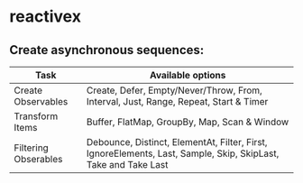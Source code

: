 # reactivex

## Create asynchronous sequences:

Task | Available options
----- | -----------------
Create Observables | Create, Defer, Empty/Never/Throw, From, Interval, Just, Range, Repeat, Start & Timer
Transform Items |  Buffer, FlatMap, GroupBy, Map, Scan & Window
Filtering Obserables | Debounce, Distinct, ElementAt, Filter, First, IgnoreElements, Last, Sample, Skip, SkipLast, Take and Take Last

